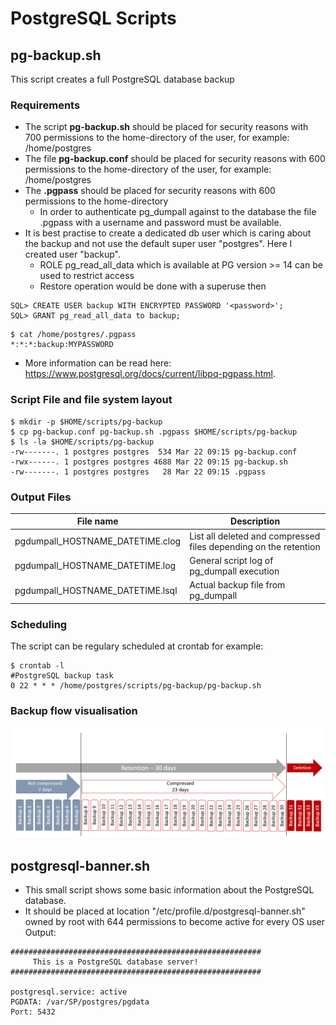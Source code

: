 # PostgreSQL Scripts

## pg-backup.sh
This script creates a full PostgreSQL database backup

### Requirements
- The script **pg-backup.sh** should be placed for security reasons with 700 permissions to the home-directory of the user, for example: /home/postgres
- The file **pg-backup.conf** should be placed for security reasons with 600 permissions to the home-directory of the user, for example: /home/postgres
- The **.pgpass** should be placed for security reasons with 600 permissions to the home-directory
   - In order to authenticate pg_dumpall against to the database the file .pgpass with a username and password must be available.
- It is best practise to create a dedicated db user which is caring about the backup and not use the default super user "postgres". Here I created user "backup".
  - ROLE pg_read_all_data which is available at PG version >= 14 can be used to restrict access
  - Restore operation would be done with a superuse then
```
SQL> CREATE USER backup WITH ENCRYPTED PASSWORD '<password>'; 
SQL> GRANT pg_read_all_data to backup;
```
```
$ cat /home/postgres/.pgpass
*:*:*:backup:MYPASSWORD
```
- More information can be read here: https://www.postgresql.org/docs/current/libpq-pgpass.html.

### Script File and file system layout
```
$ mkdir -p $HOME/scripts/pg-backup
$ cp pg-backup.conf pg-backup.sh .pgpass $HOME/scripts/pg-backup
$ ls -la $HOME/scripts/pg-backup
-rw-------. 1 postgres postgres  534 Mar 22 09:15 pg-backup.conf
-rwx------. 1 postgres postgres 4688 Mar 22 09:15 pg-backup.sh
-rw-------. 1 postgres postgres   28 Mar 22 09:15 .pgpass
```
### Output Files
| File name  | Description |
| ------------- | ------------- |
| pgdumpall_HOSTNAME_DATETIME.clog  | List all deleted and compressed files depending on the retention  |
| pgdumpall_HOSTNAME_DATETIME.log  |  General script log of pg_dumpall execution  |
| pgdumpall_HOSTNAME_DATETIME.lsql  | Actual backup file from pg_dumpall  |

### Scheduling
The script can be regulary scheduled at crontab for example:
```
$ crontab -l
#PostgreSQL backup task
0 22 * * * /home/postgres/scripts/pg-backup/pg-backup.sh
```
### Backup flow visualisation
![GitHub Image](pg-backup-process-flow.png)

## postgresql-banner.sh
- This small script shows some basic information about the PostgreSQL database.
- It should be placed at location "/etc/profile.d/postgresql-banner.sh" owned by root with 644 permissions to become active for every OS user
Output:
```
########################################################
     This is a PostgreSQL database server!
########################################################

postgresql.service: active
PGDATA: /var/SP/postgres/pgdata
Port: 5432
```
